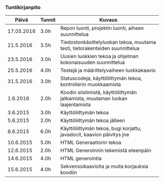 ### Tuntikirjanpito
Päivä | Tunnit | Kuvaus
--------------- | ----- | ------
17.05.2016 | 3.0h | Repon luonti, projektin luonti, aiheen suunnittelua
21.5.2016 | 3.5h | Tiedostonkäsittelyluokan tekoa, muutama testi, tietorakenteiden suunnittelua
23.5.2016 | 3.0h | Uusien luokkien tekoa ja ohjelman kokonaisuuden suunnittelua
25.5.2016 | 4.0h | Testejä ja määrittelyvaiheen luokkakaavio
31.5.2016 | 3.0h | Statuscodeja, käyttöliittymän tekoa, kontrollerin muokkaamista
1.6.2016 | 2.0h | Koodin siistimistä, käyttöliittymän jatkamista, muutaman luokan laajentamista
3.6.2015 | 3.0h | Käyttöliittymän tekoa
5.6.2015 | 2.0h | Käyttöliittymän tekoa jälleen
8.6.2015 | 6.0h | Käyttöliittymän tekoa, bugi korjattu, javadocit, kaavion päivitys jne
10.6.2015| 5.0h | HTML Generaattorin tekoa
12.6.2015| 2.0h | HTML Generoinnin tekemistä eteenpäin
14.6.2015| 4.0h | HTML generointia
15.6.2015| 4.0h | Sekvenssikaavioita ja muita korjauksia koodiin
